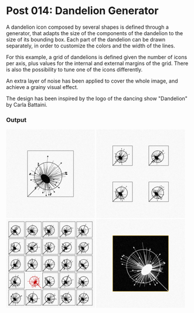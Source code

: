 # Post 014: Dandelion Generator

A dandelion icon composed by several shapes is defined through a generator,
that adapts the size of the components of the dandelion to the size of its
bounding box. Each part of the dandelion can be drawn separately, in order to
customize the colors and the width of the lines.

For this example, a grid of dandelions is defined given the number of icons
per axis, plus values for the internal and external margins of the grid. There
is also the possibility to tune one of the icons differently.

An extra layer of noise has been applied to cover the whole image, and achieve
a grainy visual effect.

The design has been inspired by the logo of the dancing show "Dandelion" by
Carla Battaini.

### Output
<img src="doc/2.png" width="48%">  <img src="doc/3.png" width="48%">  
<img src="doc/1.png" width="48%">  <img src="doc/5.png" width="48%">  
